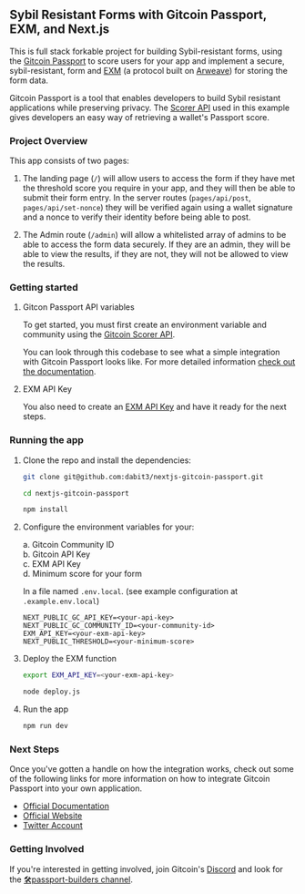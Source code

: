 ## Sybil Resistant Forms with Gitcoin Passport, EXM, and Next.js

This is full stack forkable project for building Sybil-resistant forms, using the
[Gitcoin Passport](https://passport.gitcoin.co/) to score users for your app and implement a secure, sybil-resistant, form and [EXM](https://exm.dev/) (a protocol built on [Arweave](https://www.arweave.org/)) for storing the form data.

Gitcoin Passport is a tool that enables developers to build Sybil resistant
applications while preserving privacy. The [Scorer
API](https://scorer.gitcoin.co/) used in this example gives developers an easy
way of retrieving a wallet's Passport score.

### Project Overview

This app consists of two pages:

1. The landing page (`/`) will allow users to access the form if they have met the threshold score you require in your app, and they will then be able to submit their form entry. In the server routes (`pages/api/post`, `pages/api/set-nonce`) they will be verified again using a wallet signature and a nonce to verify their identity before being able to post.

2. The Admin route (`/admin`) will allow a whitelisted array of admins to be able to access the form data securely. If they are an admin, they will be able to view the results, if they are not, they will not be allowed to view the results.

### Getting started

1. Gitcon Passport API variables

    To get started, you must first create an environment variable and community using the [Gitcoin Scorer API](https://scorer.gitcoin.co/).

    You can look through this codebase to see what a simple integration with Gitcoin Passport looks like. For more detailed information [check out the documentation](https://docs.passport.gitcoin.co/).

2. EXM API Key

    You also need to create an [EXM API Key](https://exm.dev/app) and have it ready for the next steps.

### Running the app

1. Clone the repo and install the dependencies:

    ```sh
    git clone git@github.com:dabit3/nextjs-gitcoin-passport.git

    cd nextjs-gitcoin-passport

    npm install
    ```

2. Configure the environment variables for your:

    a. Gitcoin Community ID    
    b. Gitcoin API Key    
    c. EXM API Key    
    d. Minimum score for your form

   In a file named `.env.local`. (see example configuration at
   `.example.env.local`)

    ```
    NEXT_PUBLIC_GC_API_KEY=<your-api-key>
    NEXT_PUBLIC_GC_COMMUNITY_ID=<your-community-id>
    EXM_API_KEY=<your-exm-api-key>
    NEXT_PUBLIC_THRESHOLD=<your-minimum-score>
    ```

3. Deploy the EXM function

    ```sh
    export EXM_API_KEY=<your-exm-api-key>

    node deploy.js
    ```

4. Run the app

    ```sh
    npm run dev
    ```

### Next Steps

Once you've gotten a handle on how the integration works, check out some of the
following links for more information on how to integrate Gitcoin Passport into
your own application.

- [Official Documentation](https://docs.passport.gitcoin.co/)
- [Official Website](https://go.gitcoin.co/passport?utm_source=awesome-passports&utm_medium=referral&utm_content=Passport)
- [Twitter Account](https://twitter.com/gitcoinpassport)

### Getting Involved

If you're interested in getting involved, join Gitcoin's
[Discord](https://gitcoin.co/discord) and look for the [🛠passport-builders
channel](https://discord.com/channels/562828676480237578/986222591096279040).

